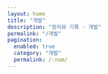 ```yaml
---
layout: home
title: "개발"
description: "정리와 기록 - 개발"
permalink: "/개발"
pagination: 
  enabled: true
  category: "개발"
  permalink: /:num/
---
```

